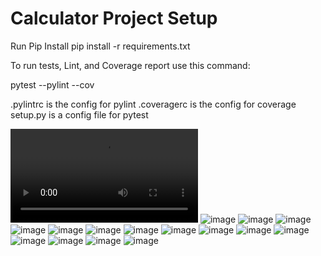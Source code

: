 # Calculator Project Setup

Run Pip Install
pip install -r requirements.txt

To run tests, Lint, and Coverage report use this command:

pytest  --pylint --cov

.pylintrc is the config for pylint
.coveragerc is the config for coverage
setup.py is a config file for pytest

![video](static/is601finalproject.mp4)
![image](cal1.png)
![image](cal2.PNG)
![image](cal3.PNG)
![image](cal4.PNG)
![image](cal5.PNG)
![image](cal6.PNG)
![image](cal7.PNG)
![image](cal8.PNG)
![image](cal9.PNG)
![image](table6.JPG)
![image](table7.JPG)
![image](table8.JPG)
![image](table9.JPG)
![image](table10.JPG)
![image](table11.JPG)
